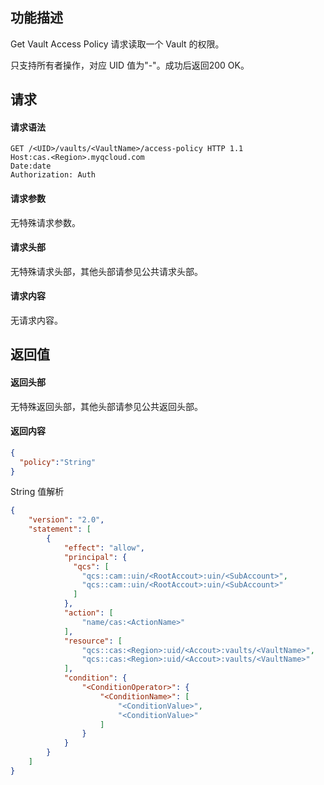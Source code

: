 ## 功能描述

Get Vault Access Policy 请求读取一个 Vault 的权限。

只支持所有者操作，对应 UID 值为"-"。成功后返回200 OK。

## 请求

#### 请求语法

```HTTP
GET /<UID>/vaults/<VaultName>/access-policy HTTP 1.1
Host:cas.<Region>.myqcloud.com
Date:date
Authorization: Auth
```

#### 请求参数

无特殊请求参数。

#### 请求头部

无特殊请求头部，其他头部请参见公共请求头部。

#### 请求内容

无请求内容。

## 返回值

#### 返回头部

无特殊返回头部，其他头部请参见公共返回头部。

#### 返回内容

```json
{
  "policy":"String"
}
```

String 值解析

```JSON
{
    "version": "2.0",
    "statement": [
        {
            "effect": "allow",
            "principal": {
              "qcs": [
                "qcs::cam::uin/<RootAccout>:uin/<SubAccount>",
                "qcs::cam::uin/<RootAccout>:uin/<SubAccount>"
              ]
            },
            "action": [
                "name/cas:<ActionName>"
            ],
            "resource": [
                "qcs::cas:<Region>:uid/<Accout>:vaults/<VaultName>",
                "qcs::cas:<Region>:uid/<Accout>:vaults/<VaultName>"
            ],
            "condition": {
                "<ConditionOperator>": {
                    "<ConditionName>": [
                        "<ConditionValue>",
                        "<ConditionValue>"
                    ]
                }
            }
        }
    ]
}
```


